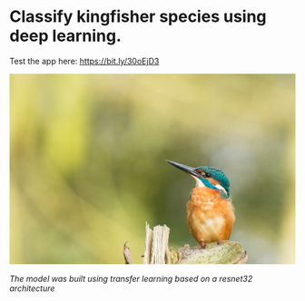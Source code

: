 # Classify kingfisher species using deep learning.

Test the app here:
https://bit.ly/30oEjD3


![](kingfisher2.jpg)

*The model was built using transfer learning based on a resnet32 architecture*
